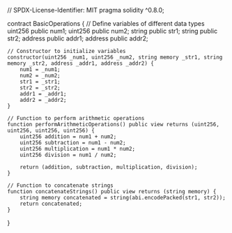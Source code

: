 // SPDX-License-Identifier: MIT
pragma solidity ^0.8.0;

contract BasicOperations {
    // Define variables of different data types
    uint256 public num1;
    uint256 public num2;
    string public str1;
    string public str2;
    address public addr1;
    address public addr2;
    
    // Constructor to initialize variables
    constructor(uint256 _num1, uint256 _num2, string memory _str1, string memory _str2, address _addr1, address _addr2) {
        num1 = _num1;
        num2 = _num2;
        str1 = _str1;
        str2 = _str2;
        addr1 = _addr1;
        addr2 = _addr2;
    }
    
    // Function to perform arithmetic operations
    function performArithmeticOperations() public view returns (uint256, uint256, uint256, uint256) {
        uint256 addition = num1 + num2;
        uint256 subtraction = num1 - num2;
        uint256 multiplication = num1 * num2;
        uint256 division = num1 / num2;
        
        return (addition, subtraction, multiplication, division);
    }
    
    // Function to concatenate strings
    function concatenateStrings() public view returns (string memory) {
        string memory concatenated = string(abi.encodePacked(str1, str2));
        return concatenated;
    }
}
